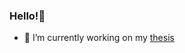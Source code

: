 ### Hello!👋 
- 🔭 I’m currently working on my [thesis](https://github.com/loukaspapalazarou/BFT-Distributed-G-Set)

<!--
**loukaspapalazarou/loukaspapalazarou** is a ✨ _special_ ✨ repository because its `README.md` (this file) appears on your GitHub profile.

Here are some ideas to get you started:

- 🔭 I’m currently working on ...
- 🌱 I’m currently learning ...
- 👯 I’m looking to collaborate on ...
- 🤔 I’m looking for help with ...
- 💬 Ask me about ...
- 📫 How to reach me: ...
- 😄 Pronouns: ...
- ⚡ Fun fact: ...
-->
